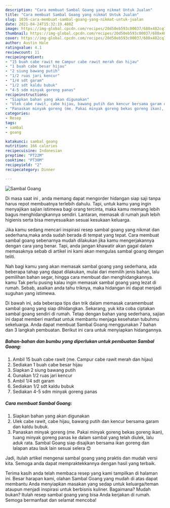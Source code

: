 ```yaml
---
description: "Cara membuat Sambal Goang yang nikmat Untuk Jualan"
title: "Cara membuat Sambal Goang yang nikmat Untuk Jualan"
slug: 1036-cara-membuat-sambal-goang-yang-nikmat-untuk-jualan
date: 2021-04-24T15:32:19.480Z
image: https://img-global.cpcdn.com/recipes/20d50eb593c00037/680x482cq70/sambal-goang-foto-resep-utama.jpg
thumbnail: https://img-global.cpcdn.com/recipes/20d50eb593c00037/680x482cq70/sambal-goang-foto-resep-utama.jpg
cover: https://img-global.cpcdn.com/recipes/20d50eb593c00037/680x482cq70/sambal-goang-foto-resep-utama.jpg
author: Austin Hale
ratingvalue: 4.1
reviewcount: 11
recipeingredient:
- "15 buah cabe rawit me Campur cabe rawit merah dan hijau"
- "1 buah cabe besar hijau"
- "2 siung bawang putih"
- "1/2 ruas jari kencur"
- "1/4 sdt garam"
- "1/2 sdt kaldu bubuk"
- "4-5 sdm minyak goreng panas"
recipeinstructions:
- "Siapkan bahan yang akan digunakan"
- "Ulek cabe rawit, cabe hijau, bawang putih dan kencur bersama garam dan kaldu bubuk."
- "Panaskan minyak goreng (me. Pakai minyak goreng bekas goreng ikan), tuang minyak goreng panas ke dalam sambal yang telah diulek, lalu aduk rata. Sambal Goang siap disajikan bersama ikan goreng dan lalapan atau lauk lain sesuai selera 😊"
categories:
- Resep
tags:
- sambal
- goang

katakunci: sambal goang 
nutrition: 166 calories
recipecuisine: Indonesian
preptime: "PT22M"
cooktime: "PT30M"
recipeyield: "2"
recipecategory: Dinner

---
```



![Sambal Goang](https://img-global.cpcdn.com/recipes/20d50eb593c00037/680x482cq70/sambal-goang-foto-resep-utama.jpg)

Di masa  saat ini , anda memang dapat mengorder hidangan siap saji tanpa harus repot membuatnya terlebih dahulu. Tapi, untuk kamu yang ingin menyajikan sajian istimewa bagi orang tercinta, maka kamu memang lebih bagus menghidangkannya sendiri. Lantaran, memasak di rumah jauh lebih higienis serta bisa menyesuaikan sesuai kesukaan keluarga.

Jika kamu sedang mencari inspirasi resep sambal goang yang nikmat dan sederhana,maka anda sudah berada di tempat yang tepat. Cara membuat sambal goang  sebenarnya mudah dilakukan jika kamu mengerjakannya dengan cara yang benar. Tapi, anda jangan khawatir akan gagal dalam memasaknya 
sebab di artikel ini kami akan mengulas sambal goang dengan teliti.  



Nah bagi kamu yang akan memasak sambal goang yang sederhana, ada beberapa tahap yang dapat dilakukan, mulai dari memilih jenis bahan, lalu pemilihan bahan segar, hingga cara membuat dan menghidangkannya. kamu Tak perlu pusing kalau ingin memasak sambal goang yang lezat di rumah. Sebab, asalkan anda  tahu triknya, maka hidangan ini dapat menjadi suguhan yang istimewa.

Di bawah ini, ada beberapa tips dan trik dalam memasak caramembuat sambal goang yang siap dihidangkan. Sekarang, yuk kita coba ciptakan sambal goang sendiri di rumah. Tetap dengan bahan yang sederhana, sajian ini dapat memberi manfaat untuk membantu menjaga kesehatan tubuhmu sekeluarga. Anda dapat membuat Sambal Goang menggunakan 7 bahan dan 3 langkah pembuatan. Berikut ini cara untuk menyiapkan hidangannya.

<!--inarticleads1-->

##### Bahan-bahan dan bumbu yang diperlukan untuk pembuatan Sambal Goang:

1. Ambil 15 buah cabe rawit (me. Campur cabe rawit merah dan hijau)
1. Sediakan 1 buah cabe besar hijau
1. Siapkan 2 siung bawang putih
1. Gunakan 1/2 ruas jari kencur
1. Ambil 1/4 sdt garam
1. Sediakan 1/2 sdt kaldu bubuk
1. Sediakan 4-5 sdm minyak goreng panas




<!--inarticleads2-->

##### Cara membuat Sambal Goang:

1. Siapkan bahan yang akan digunakan
1. Ulek cabe rawit, cabe hijau, bawang putih dan kencur bersama garam dan kaldu bubuk.
1. Panaskan minyak goreng (me. Pakai minyak goreng bekas goreng ikan), tuang minyak goreng panas ke dalam sambal yang telah diulek, lalu aduk rata. Sambal Goang siap disajikan bersama ikan goreng dan lalapan atau lauk lain sesuai selera 😊




Jadi, itulah artikel mengenai  sambal goang  yang praktis dan mudah versi kita. Semoga anda dapat mempraktekkannya dengan hasil yang terbaik. 

Terima kasih anda telah membaca resep yang kami tampilkan di halaman ini. Besar harapan kami, olahan  Sambal Goang yang mudah di atas dapat membantu Anda menyiapkan masakan yang sedap untuk keluarga/teman ataupun menjadi inspirasi untuk berbisnis kuliner. Bagaimana? Mudah bukan? Itulah resep sambal goang yang bisa Anda kerjakan di rumah. Semoga bermanfaat dan selamat mencoba!

